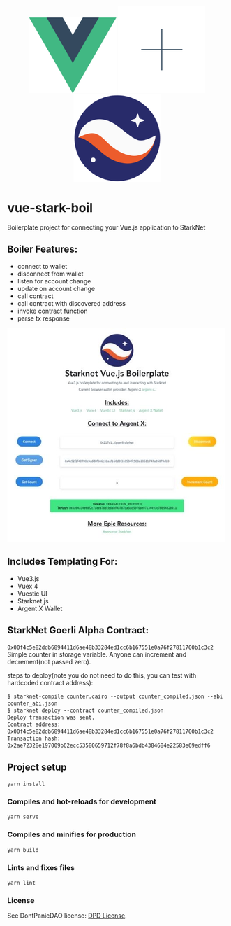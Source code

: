 <div align="center">
  <img alt="vue logo" src="./src/assets/vueLogo.png" width="200" >
  <img alt="addem" src="./src/assets/plus.png" width="200" >
  <img alt="starknet logo" src="./src/assets/starknet.png" width="200" >
</div>

# vue-stark-boil
Boilerplate project for connecting your Vue.js application to StarkNet

## Boiler Features:
- connect to wallet
- disconnect from wallet
- listen for account change
- update on account change
- call contract
- call contract with discovered address
- invoke contract function
- parse tx response

![Boil App](src/assets/boil-app.jpg)

## Includes Templating For:
- Vue3.js
- Vuex 4
- Vuestic UI
- Starknet.js
- Argent X Wallet

## StarkNet Goerli Alpha Contract:
`0x00f4c5e82ddb6894411d6ae48b33284ed1cc6b167551e0a76f27811700b1c3c2`
Simple counter in storage variable. Anyone can increment and decrement(not passed zero).

steps to deploy(note you do not need to do this, you can test with hardcoded contract address):
```
$ starknet-compile counter.cairo --output counter_compiled.json --abi counter_abi.json
$ starknet deploy --contract counter_compiled.json
Deploy transaction was sent.
Contract address: 0x00f4c5e82ddb6894411d6ae48b33284ed1cc6b167551e0a76f27811700b1c3c2
Transaction hash: 0x2ae72328e197009b62ecc53580659712f78f8a6bdb4384684e22583e69edff6
```

## Project setup
```
yarn install
```

### Compiles and hot-reloads for development
```
yarn serve
```

### Compiles and minifies for production
```
yarn build
```

### Lints and fixes files
```
yarn lint
```

### License
See DontPanicDAO license: [DPD License](https://github.com/dontpanicdao/LICENSE/blob/main/LICENSE).
